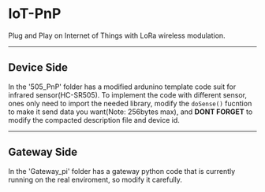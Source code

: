 # IoT-PnP
Plug and Play on Internet of Things with LoRa wireless modulation.

---
## Device Side
In the '505_PnP' folder has a modified ardunino template code suit for infrared sensor(HC-SR505). To implement the code with different sensor, ones only need to import the needed library, modify the `doSense()` fucntion to make it send data you want(Note: 256bytes max), and **DONT FORGET** to  modify the compacted description file and device id. 

---
## Gateway Side
In the 'Gateway_pi' folder has a gateway python code that is currently running on the real enviroment, so modify it carefully. 
